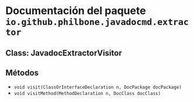 # Documentación del paquete `io.github.philbone.javadocmd.extractor`

## Class: JavadocExtractorVisitor

## Métodos

- `void visit(ClassOrInterfaceDeclaration n, DocPackage docPackage)`
- `void visitMethod(MethodDeclaration n, DocClass docClass)`

